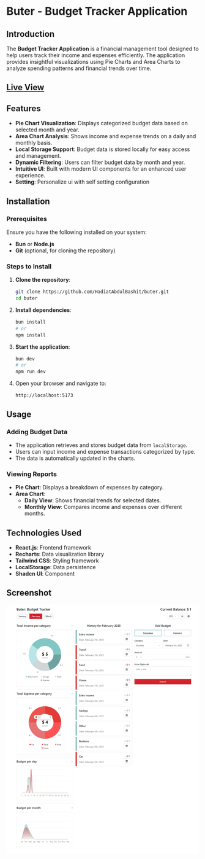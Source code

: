 # Buter - Budget Tracker Application

## Introduction

The **Budget Tracker Application** is a financial management tool designed to help users track their income and expenses efficiently. The application provides insightful visualizations using Pie Charts and Area Charts to analyze spending patterns and financial trends over time.

## [Live View](https://hadiatabdulbashit.github.io/sublime-react)

## Features

- **Pie Chart Visualization**: Displays categorized budget data based on selected month and year.
- **Area Chart Analysis**: Shows income and expense trends on a daily and monthly basis.
- **Local Storage Support**: Budget data is stored locally for easy access and management.
- **Dynamic Filtering**: Users can filter budget data by month and year.
- **Intuitive UI**: Built with modern UI components for an enhanced user experience.
- **Setting**: Personalize ui with self setting configuration

## Installation

### Prerequisites

Ensure you have the following installed on your system:

- **Bun** or **Node.js**
- **Git** (optional, for cloning the repository)

### Steps to Install

1. **Clone the repository**:
   ```sh
   git clone https://github.com/HadiatAbdulBashit/buter.git
   cd buter
   ```
2. **Install dependencies**:
   ```sh
   bun install
   # or
   npm install
   ```
3. **Start the application**:
   ```sh
   bun dev
   # or
   npm run dev
   ```
4. Open your browser and navigate to:
   ```
   http://localhost:5173
   ```

## Usage

### Adding Budget Data

- The application retrieves and stores budget data from `localStorage`.
- Users can input income and expense transactions categorized by type.
- The data is automatically updated in the charts.

### Viewing Reports

- **Pie Chart**: Displays a breakdown of expenses by category.
- **Area Chart**:
  - **Daily View**: Shows financial trends for selected dates.
  - **Monthly View**: Compares income and expenses over different months.

## Technologies Used

- **React.js**: Frontend framework
- **Recharts**: Data visualization library
- **Tailwind CSS**: Styling framework
- **LocalStorage**: Data persistence
- **Shadcn UI**: Component

## Screenshot

![Live view](documentation/image.png)

